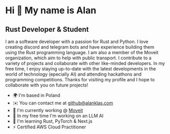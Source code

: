 Hi 👋 My name is Alan
=====================

Rust Developer & Student
------------------------

I am a software developer with a passion for Rust and Python. I love creating discord and telegram bots and have experience building them using the Rust programming language. I am also a member of the Moveit organization, which aim to help with public transport. I contribute to a variety of projects and collaborate with other like-minded developers. In my free time, I enjoy staying up-to-date with the latest developments in the world of technology (epecially AI) and attending hackathons and programming competitions. Thanks for visiting my profile and I hope to collaborate with you on future projects!

* 🌍 I'm based in Poland
* ✉️ You can contact me at [github@alanklas.com](mailto:github@alanklas.com)
* 🚀 I'm currently working @ [Moveit](http://getmoveit.app/)
* 📕 In my free time I'm working on an LLM AI
* 🧠 I'm learning Rust, PyTorch & Next.js
* ⚡ Certified AWS Cloud Practitioner
